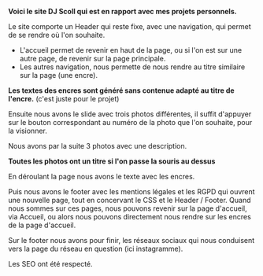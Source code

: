 **Voici le site DJ Scoll qui est en rapport avec mes projets personnels.**

Le site comporte un Header qui reste fixe, avec une navigation, qui permet de se rendre où l'on souhaite.
- L'accueil permet de revenir en haut de la page, ou si l'on est sur une autre page, de revenir sur la page principale.
- Les autres navigation, nous permette de nous rendre au titre similaire sur la page (une encre).

**Les textes des encres sont généré sans contenue adapté au titre de l'encre.** (c'est juste pour le projet)

Ensuite nous avons le slide avec trois photos différentes, il suffit d'appuyer sur le bouton correspondant au numéro de la photo que l'on souhaite, pour la visionner.

Nous avons par la suite 3 photos avec une description.

**Toutes les photos ont un titre si l'on passe la souris au dessus**

En déroulant la page nous avons le texte avec les encres.

Puis nous avons le footer avec les mentions légales et les RGPD qui ouvrent une nouvelle page, tout en concervant le CSS et le Header / Footer.
Quand nous sommes sur ces pages, nous pouvons revenir sur la page d'accueil, via Accueil, ou alors nous pouvons directement nous rendre sur les encres de la page d'accueil.

Sur le footer nous avons pour finir, les réseaux sociaux qui nous conduisent vers la page du réseau en question (ici instagramme).

Les SEO ont été respecté.
